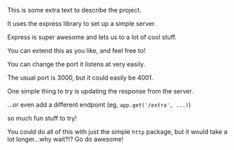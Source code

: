 This is some extra text to describe the project.

It uses the express library to set up a simple server.

Express is super awesome and lets us to a lot of cool
stuff.

You can extend this as you like, and feel free to!

You can change the port it listens at very easily.

The usual port is 3000, but it could easily be 4001.

One simple thing to try is updating the response from the server.

...or even add a different endpoint (eg, `app.get('/extra', ...)`)

so much fun stuff to try!

You could do all of this with just the simple `http` package,
but it would take a lot longer...why wait?!? Go do awesome!
